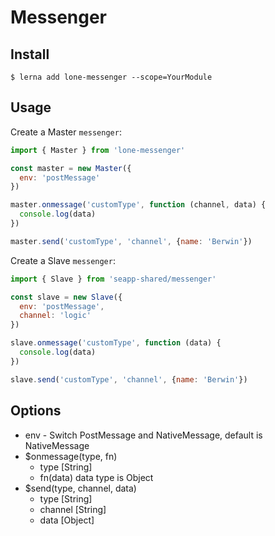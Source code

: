 #  Messenger

## Install

```
$ lerna add lone-messenger --scope=YourModule
```

## Usage

Create a Master `messenger`:

```javascript
import { Master } from 'lone-messenger'

const master = new Master({
  env: 'postMessage'
})

master.onmessage('customType', function (channel, data) {
  console.log(data)
})

master.send('customType', 'channel', {name: 'Berwin'})
```

Create a Slave `messenger`:

```javascript
import { Slave } from 'seapp-shared/messenger'

const slave = new Slave({
  env: 'postMessage',
  channel: 'logic'
})

slave.onmessage('customType', function (data) {
  console.log(data)
})

slave.send('customType', 'channel', {name: 'Berwin'})
```

## Options

* env - Switch PostMessage and NativeMessage, default is NativeMessage
* $onmessage(type, fn)
  * type [String]
  * fn(data) data type is Object
* $send(type, channel, data)
  * type [String]
  * channel [String]
  * data [Object]
